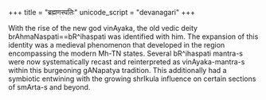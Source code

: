 +++
title = "ब्रह्मणस्पतिः"
unicode_script = "devanagari"
+++

With the rise of the new god vinAyaka, the old vedic deity brAhmaNaspati==bR^ihaspati was identified with him. The expansion of this identity was a medieval phenomenon that developed in the region encompassing the modern Mh-TN states. Several bR^ihaspati mantra-s were now systematically recast and reinterpreted as vinAyaka-mantra-s within this burgeoning gANapatya tradition. This additionally had a symbiotic entwining with the growing shrIkula influence on certain sections of smArta-s and beyond.